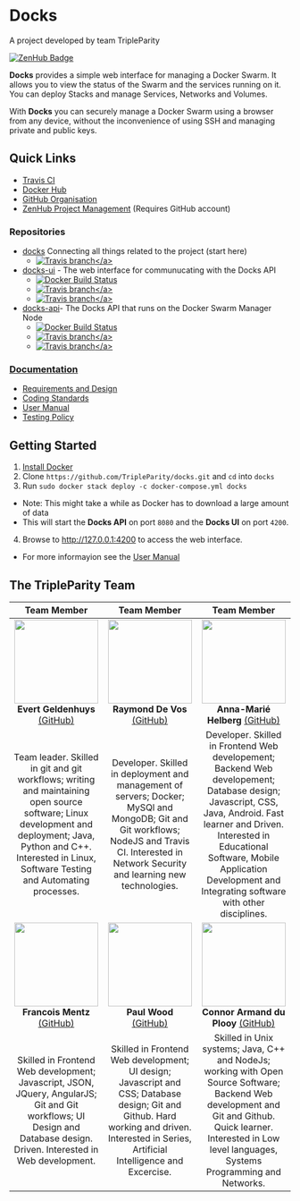 # Docks

A project developed by team TripleParity

[![ZenHub Badge](https://img.shields.io/badge/Shipping_faster_with-ZenHub-5e60ba.svg?style=flat-square)](https://app.zenhub.com/workspace/o/tripleparity/docks/boards?repos=126592937,124921284,125188117,124847715,128764372,124747738)

**Docks** provides a simple web interface for managing a Docker Swarm.
It allows you to view the status of the Swarm and the services running on it.
You can deploy Stacks and manage Services, Networks and Volumes.

With **Docks** you can securely manage a Docker Swarm using a
browser from any device, without the inconvenience of using SSH and managing
private and public keys.

## Quick Links
- <a href="https://travis-ci.org/TripleParity" target="_blank">Travis CI</a>
- <a href="https://hub.docker.com/u/tripleparity/" target="_blank">Docker Hub</a>
- <a href="https://github.com/TripleParity" target="_blank">GitHub Organisation</a>
- <a href="https://app.zenhub.com/workspace/o/tripleparity/docks/boards?repos=126592937,124921284,125188117,124847715,128764372,124747738" target="_blank">ZenHub Project Management</a> (Requires GitHub account)

### Repositories
- <a href="https://github.com/TripleParity/docks" target="_blank">docks</a> Connecting all things related to the project (start here)
  - <a href="https://travis-ci.org/TripleParity/docks" target="_blank">![Travis branch](https://img.shields.io/travis/TripleParity/docks/master.svg?label="Travis%20CI:%20master")</a>
- <a href="https://github.com/TripleParity/docks-ui" target="_blank">docks-ui</a> - The web interface for communucating with the Docks API
  - <a href="https://hub.docker.com/r/tripleparity/docks-ui/">![Docker Build Status](https://img.shields.io/docker/build/tripleparity/docks-ui.svg?label=Docker%20Hub%20Build)</a>
  - <a href="https://travis-ci.org/TripleParity/docks-ui" target="_blank">![Travis branch](https://img.shields.io/travis/TripleParity/docks-ui/master.svg?label="Travis%20CI:%20master")</a>
  - <a href="https://travis-ci.org/TripleParity/docks-ui">![Travis branch](https://img.shields.io/travis/TripleParity/docks-ui/develop.svg?label="Travis%20CI:%20develop")</a>
- <a href="https://github.com/TripleParity/docks-api" target="_blank">docks-api</a>- The Docks API that runs on the Docker Swarm Manager Node
  - <a href="https://hub.docker.com/r/tripleparity/docks-api/">![Docker Build Status](https://img.shields.io/docker/build/tripleparity/docks-api.svg?label=Docker%20Hub%20Build)</a>
  - <a href="https://travis-ci.org/TripleParity/docks-api" target="_blank">![Travis branch](https://img.shields.io/travis/TripleParity/docks-api/master.svg?label="Travis%20CI:%20master")</a>
  - <a href="https://travis-ci.org/TripleParity/docks-api">![Travis branch](https://img.shields.io/travis/TripleParity/docks-api/develop.svg?label="Travis%20CI:%20develop")</a>

### Documentation
- <a href="https://github.com/TripleParity/docs-bin/blob/master/requirements.pdf" target="_blank">Requirements and Design</a>
- <a href="https://github.com/TripleParity/docs-bin/blob/master/coding-standards.pdf" target="_blank">Coding Standards</a>
- <a href="https://github.com/TripleParity/docs-bin/blob/master/user-manual.pdf" target="_blank">User Manual</a>
- <a href="https://github.com/TripleParity/docs-bin/blob/master/testing-policy.pdf" target="_blank">Testing Policy</a>

## Getting Started
1. <a href="https://docs.docker.com/install/" target="_blank">Install Docker</a>
2. Clone `https://github.com/TripleParity/docks.git` and `cd` into `docks`
3. Run `sudo docker stack deploy -c docker-compose.yml docks`
  - Note: This might take a while as Docker has to download a large amount of data
  - This will start the **Docks API** on port `8080` and the **Docks UI** on port `4200`.
4. Browse to <a href="http://127.0.0.1:4200" target="_blank">http://127.0.0.1:4200</a> to access the web interface.
  - For more informayion see the <a href="https://github.com/TripleParity/docs-bin/blob/master/user-manual.pdf" target="_blank">User Manual</a>

## The TripleParity Team
| Team Member | Team Member | Team Member |
| :-----: | :-----: | :-----: |
| <img src="https://i.imgur.com/oQnVbm9.jpg" width=150> <br /> **Evert Geldenhuys** <a href="https://github.com/egeldenhuys">(GitHub)</a>| <img src="https://i.imgur.com/Oro8Itt.jpg=110x135" width=150> <br /> **Raymond De Vos** <a href="https://github.com/devosray">(GitHub)</a> | <img src="https://i.imgur.com/TweC9Ff.jpg" width=150> <br /> **Anna-Marié Helberg** <a href="https://github.com/annamarieHelberg">(GitHub)</a> |
| Team leader. Skilled in git and git workflows; writing and maintaining open source software; Linux development and deployment; Java, Python and C++. Interested in Linux, Software Testing and Automating processes. | Developer. Skilled in deployment and management of servers; Docker; MySQl and MongoDB; Git and Git workflows; NodeJS and Travis CI. Interested in Network Security and learning new technologies. | Developer. Skilled in Frontend Web developement; Backend Web developement; Database design; Javascript, CSS, Java, Android. Fast learner and Driven. Interested in Educational Software, Mobile Application Development and Integrating software with other disciplines.
| <img src="https://i.imgur.com/tmechdl.jpg" width=150> <br /> **Francois Mentz** <a href="https://github.com/FJMentz">(GitHub)</a> | <img src="https://i.imgur.com/iha4Z3l.jpg" width=150> <br /> **Paul Wood** <a href="https://github.com/Paulo-W">(GitHub)</a> | <img src="https://i.imgur.com/HsQNXZn.jpg" width=150> <br /> **Connor Armand du Plooy** <a href="https://github.com/CDuPlooy">(GitHub)</a> |
| Skilled in Frontend Web development; Javascript, JSON, JQuery, AngularJS; Git and Git workflows; UI Design and Database design. Driven. Interested in Web development. | Skilled in Frontend Web development; UI design; Javascript and CSS; Database design; Git and Github. Hard working and driven. Interested in Series, Artificial Intelligence and Excercise. | Skilled in Unix systems; Java, C++ and NodeJs; working with Open Source Software; Backend Web development and Git and Github. Quick learner. Interested in Low level languages, Systems Programming and Networks.
